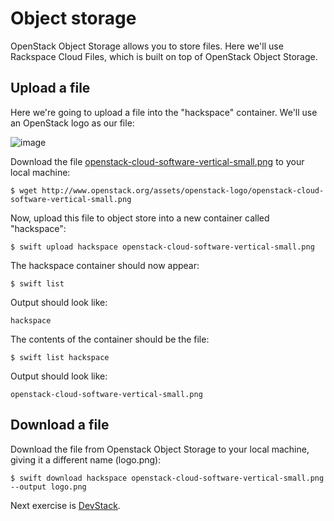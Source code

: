 # Object storage

OpenStack Object Storage allows you to store files. Here we'll use Rackspace Cloud Files, which is built on top of OpenStack Object Storage.

## Upload a file

Here we're going to upload a file into the "hackspace" container. We'll use an OpenStack logo as our file:

![image](http://www.openstack.org/assets/openstack-logo/openstack-cloud-software-vertical-small.png)


Download the file [openstack-cloud-software-vertical-small.png] to your local machine:

	$ wget http://www.openstack.org/assets/openstack-logo/openstack-cloud-software-vertical-small.png

Now, upload this file to object store into a new container called "hackspace":

    $ swift upload hackspace openstack-cloud-software-vertical-small.png

The hackspace container should now appear:

    $ swift list

Output should look like:

    hackspace

The contents of the container should be the file:

	$ swift list hackspace

Output should look like:

	openstack-cloud-software-vertical-small.png

[openstack-cloud-software-vertical-small.png]: http://www.openstack.org/assets/openstack-logo/openstack-cloud-software-vertical-small.png

## Download a file

Download the file from Openstack Object Storage to your local machine, giving it a different name (logo.png):

    $ swift download hackspace openstack-cloud-software-vertical-small.png --output logo.png


Next exercise is [DevStack].

[DevStack]: devstack.md

